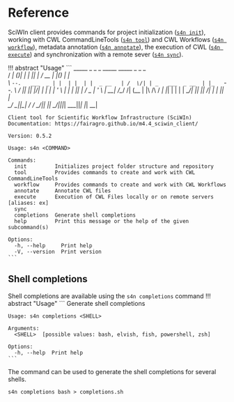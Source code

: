# Reference
SciWIn client provides commands for project initialization ([`s4n init`](init.md)), working with CWL CommandLineTools ([`s4n tool`](tool.md)) and CWL Workflows ([`s4n workflow`](workflow.md)), metadata annotation ([`s4n annotate`](annotate.md)), the execution of CWL ([`s4n execute`](execute.md)) and synchronization with a remote sever ([`s4n sync`](sync.md)).

!!! abstract "Usage"
    ```
     _____        _  _    _  _____         _____  _  _               _   
    /  ___|      (_)| |  | ||_   _|       /  __ \| |(_)             | |   
    \ `--.   ___  _ | |  | |  | |  _ __   | /  \/| | _   ___  _ __  | |_  
     `--. \ / __|| || |/\| |  | | | '_ \  | |    | || | / _ \| '_ \ | __|
    /\__/ /| (__ | |\  /\  / _| |_| | | | | \__/\| || ||  __/| | | || |_  
    \____/  \___||_| \/  \/  \___/|_| |_|  \____/|_||_| \___||_| |_| \__|
    
    Client tool for Scientific Workflow Infrastructure (SciWIn)
    Documentation: https://fairagro.github.io/m4.4_sciwin_client/
    
    Version: 0.5.2
    
    Usage: s4n <COMMAND>
    
    Commands:
      init         Initializes project folder structure and repository
      tool         Provides commands to create and work with CWL CommandLineTools
      workflow     Provides commands to create and work with CWL Workflows
      annotate     Annotate CWL files
      execute      Execution of CWL Files locally or on remote servers [aliases: ex]
      sync         
      completions  Generate shell completions
      help         Print this message or the help of the given subcommand(s)
    
    Options:
      -h, --help     Print help
      -V, --version  Print version
    ```

## Shell completions
Shell completions are available using the `s4n completions` command
!!! abstract "Usage"
    ``` 
    Generate shell completions

    Usage: s4n completions <SHELL>

    Arguments:
      <SHELL>  [possible values: bash, elvish, fish, powershell, zsh]

    Options:
      -h, --help  Print help
    ```
The command can be used to generate the shell completions for several shells.
```
s4n completions bash > completions.sh
```
